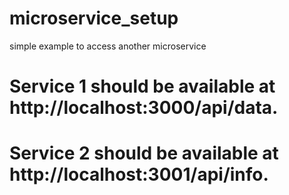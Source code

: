 # microservice_setup

simple example to access another microservice

# Service 1 should be available at http://localhost:3000/api/data.
# Service 2 should be available at http://localhost:3001/api/info.
